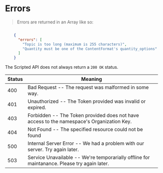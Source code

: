 # Errors

> Errors are returned in an Array like so:

```json

    {
      "errors": [
        "Topic is too long (maximum is 255 characters)",
        "Quantity must be one of the ContentFormat's quantity_options"
      ]
    }

```

The Scripted API does not always return a `200 OK` status.

Status | Meaning
---------- | -------
400 | Bad Request -- The request was malformed in some way.
401 | Unauthorized -- The Token provided was invalid or expired.
403 | Forbidden -- The Token provided does not have access to the namespace's Organization Key.
404 | Not Found -- The specified resource could not be found
500 | Internal Server Error -- We had a problem with our server. Try again later.
503 | Service Unavailable -- We're temporarially offline for maintanance. Please try again later.
